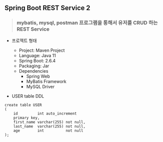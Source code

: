 ## Spring Boot REST Service 2

> ### mybatis, mysql, postman 프로그램을 통해서 유저를 CRUD 하는 REST Service

* 프로젝트 형태
    * Project: Maven Project
    * Language: Java 11
    * Spring Boot: 2.6.4
    * Packaging: Jar
    * Dependencies
        * Spring Web
        * MyBatis Framework
        * MySQL Driver

* USER table DDL
```
create table USER
(
    id         int auto_increment
    primary key,
    first_name varchar(255) not null,
    last_name  varchar(255) not null,
    age        int          not null
);
```